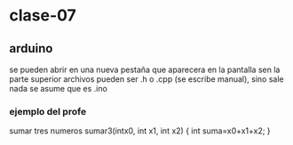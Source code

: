# clase-07
## arduino
se pueden abrir en una nueva pestaña que aparecera en la pantalla sen la parte superior archivos pueden ser .h o .cpp (se escribe manual), sino sale nada se asume que es .ino
### ejemplo del profe
sumar tres numeros
sumar3(intx0, int x1, int x2) {
  int suma=x0+x1+x2;
}
